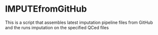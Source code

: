# IMPUTEfromGitHub
This is a script that assembles latest imputation pipeline files from GitHub and the runs imputation on the specified QCed files
